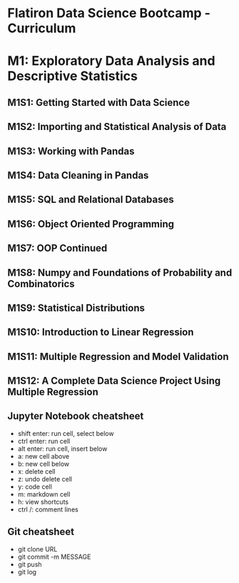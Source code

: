 # Flatiron Data Science Bootcamp - Curriculum
# M1: Exploratory Data Analysis and Descriptive Statistics
## M1S1: Getting Started with Data Science
## M1S2: Importing and Statistical Analysis of Data
## M1S3: Working with Pandas
## M1S4: Data Cleaning in Pandas
## M1S5: SQL and Relational Databases
## M1S6: Object Oriented Programming
## M1S7: OOP Continued
## M1S8: Numpy and Foundations of Probability and Combinatorics
## M1S9: Statistical Distributions
## M1S10: Introduction to Linear Regression
## M1S11: Multiple Regression and Model Validation
## M1S12: A Complete Data Science Project Using Multiple Regression
## Jupyter Notebook cheatsheet
- shift enter: run cell, select below
- ctrl enter: run cell
- alt enter: run cell, insert below
- a: new cell above
- b: new cell below
- x: delete cell
- z: undo delete cell
- y: code cell
- m: markdown cell
- h: view shortcuts
- ctrl /: comment lines


## Git cheatsheet
- git clone URL
- git commit -m MESSAGE
- git push
- git log